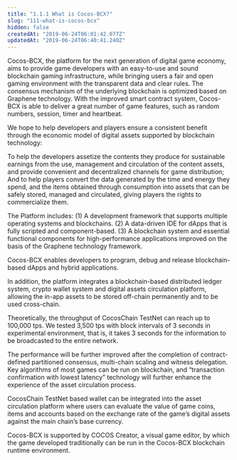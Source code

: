 ```yaml
---
title: "1.1.1 What is Cocos-BCX?"
slug: "111-what-is-cocos-bcx"
hidden: false
createdAt: "2019-06-24T06:01:42.077Z"
updatedAt: "2019-06-24T06:40:41.240Z"
---
```

Cocos-BCX, the platform for the next generation of digital game economy, aims to provide game developers with an easy-to-use and sound blockchain gaming infrastructure, while bringing users a fair and open gaming environment with the transparent data and clear rules. The consensus mechanism of the underlying blockchain is optimized based on Graphene technology. With the improved smart contract system, Cocos-BCX is able to deliver a great number of game features, such as random numbers, session, timer and heartbeat.

We hope to help developers and players ensure a consistent benefit through the economic model of digital assets supported by blockchain technology: 

To help the developers assetize the contents they produce for sustainable earnings from the use, management and circulation of the content assets, and provide convenient and decentralized channels for game distribution; 
And to help players convert the data generated by the time and energy they spend, and the items obtained through consumption into assets that can be safely stored, managed and circulated, giving players the rights to commercialize them.

The Platform includes: 
(1) A development framework that supports multiple operating systems and blockchains. 
(2) A data-driven IDE for dApps that is fully scripted and component-based. 
(3) A blockchain system and essential functional components for high-performance applications improved on the basis of the Graphene technology framework. 

Cocos-BCX enables developers to program, debug and release blockchain-based dApps and hybrid applications.

In addition, the platform integrates a blockchain-based distributed ledger system, crypto wallet system and digital assets circulation platform, allowing the in-app assets to be stored off-chain permanently and to be used cross-chain.

Theoretically, the throughput of CocosChain TestNet can reach up to 100,000 tps. We tested 3,500 tps with block intervals of 3 seconds in experimental environment, that is, it takes 3 seconds for the information to be broadcasted to the entire network.

The performance will be further improved after the completion of contract-defined partitioned consensus, multi-chain scaling and witness delegation. Key algorithms of most games can be run on blockchain, and “transaction confirmation with lowest latency” technology will further enhance the experience of the asset circulation process.

CocosChain TestNet based wallet can be integrated into the asset circulation platform where users can evaluate the value of game coins, items and accounts based on the exchange rate of the game’s digital assets against the main chain’s base currency.

Cocos-BCX is supported by COCOS Creator, a visual game editor, by which the game developed traditionally can be run in the Cocos-BCX blockchain runtime environment.